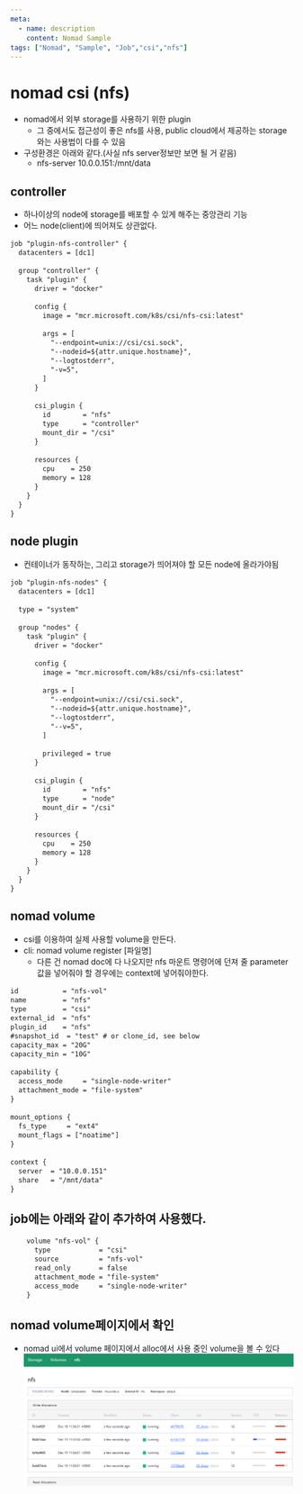 ```yaml
---
meta:
  - name: description
    content: Nomad Sample
tags: ["Nomad", "Sample", "Job","csi","nfs"]
---
```


# nomad csi (nfs)

- nomad에서 외부 storage를 사용하기 위한 plugin
  - 그 중에서도 접근성이 좋은 nfs를 사용, public cloud에서 제공하는 storage와는 사용법이 다를 수 있음
- 구성환경은 아래와 같다.(사실 nfs server정보만 보면 될 거 같음)
  - nfs-server 10.0.0.151:/mnt/data

## controller
- 하나이상의 node에 storage를 배포할 수 있게 해주는 중앙관리 기능
- 어느 node(client)에 띄어져도 상관없다.
```hcl
job "plugin-nfs-controller" {
  datacenters = [dc1]

  group "controller" {
    task "plugin" {
      driver = "docker"

      config {
        image = "mcr.microsoft.com/k8s/csi/nfs-csi:latest"

        args = [
          "--endpoint=unix://csi/csi.sock",
          "--nodeid=${attr.unique.hostname}",
          "--logtostderr",
          "-v=5",
        ]
      }

      csi_plugin {
        id        = "nfs"
        type      = "controller"
        mount_dir = "/csi"
      }

      resources {
        cpu    = 250
        memory = 128
      }
    }
  }
}

```
## node plugin
- 컨테이너가 동작하는, 그리고 storage가 띄어져야 할 모든 node에 올라가야됨

```hcl
job "plugin-nfs-nodes" {
  datacenters = [dc1]

  type = "system"

  group "nodes" {
    task "plugin" {
      driver = "docker"

      config {
        image = "mcr.microsoft.com/k8s/csi/nfs-csi:latest"

        args = [
          "--endpoint=unix://csi/csi.sock",
          "--nodeid=${attr.unique.hostname}",
          "--logtostderr",
          "--v=5",
        ]

        privileged = true
      }

      csi_plugin {
        id        = "nfs"
        type      = "node"
        mount_dir = "/csi"
      }

      resources {
        cpu    = 250
        memory = 128
      }
    }
  }
}

```

## nomad volume
- csi를 이용하여 실제 사용할 volume을 만든다.
- cli: nomad volume register [파일명]
  - 다른 건 nomad doc에 다 나오지만 nfs 마운트 명령어에 던져 줄 parameter 값을 넣어줘야 할 경우에는 context에 넣어줘야한다.
```hcl
id           = "nfs-vol"
name         = "nfs"
type         = "csi"
external_id  = "nfs"
plugin_id    = "nfs"
#snapshot_id  = "test" # or clone_id, see below
capacity_max = "20G"
capacity_min = "10G"

capability {
  access_mode     = "single-node-writer"
  attachment_mode = "file-system"
}

mount_options {
  fs_type     = "ext4"
  mount_flags = ["noatime"]
}

context {
  server  = "10.0.0.151"
  share   = "/mnt/data"
}
```

## job에는 아래와 같이 추가하여 사용했다.
```hcl
    volume "nfs-vol" {
      type            = "csi"
      source          = "nfs-vol"
      read_only       = false
      attachment_mode = "file-system"
      access_mode     = "single-node-writer"
    }
```
## nomad volume페이지에서 확인
- nomad ui에서 volume 페이지에서 alloc에서 사용 중인 volume을 볼 수 있다
![](./image/nfs-csi.png)